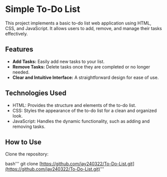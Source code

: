 # Simple To-Do List

This project implements a basic to-do list web application using HTML, CSS, and JavaScript. It allows users to add, remove, and manage their tasks effectively.

## Features

* **Add Tasks:** Easily add new tasks to your list.
* **Remove Tasks:** Delete tasks once they are completed or no longer needed.
* **Clear and Intuitive Interface:** A straightforward design for ease of use.

## Technologies Used

* HTML: Provides the structure and elements of the to-do list.
* CSS: Styles the appearance of the to-do list for a clean and organized look.
* JavaScript: Handles the dynamic functionality, such as adding and removing tasks.

## How to Use

  Clone the repository:

   bash'''
    git clone [https://github.com/jay240322/To-Do-List.git](https://github.com/jay240322/To-Do-List.git)'''
    